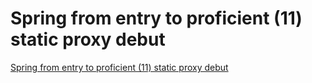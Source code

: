 # Spring from entry to proficient (11) static proxy debut
[Spring from entry to proficient (11) static proxy debut](https://aiwithcloud.com/2022/09/16/spring_from_entry_to_proficient_11_static_proxy_debut/)